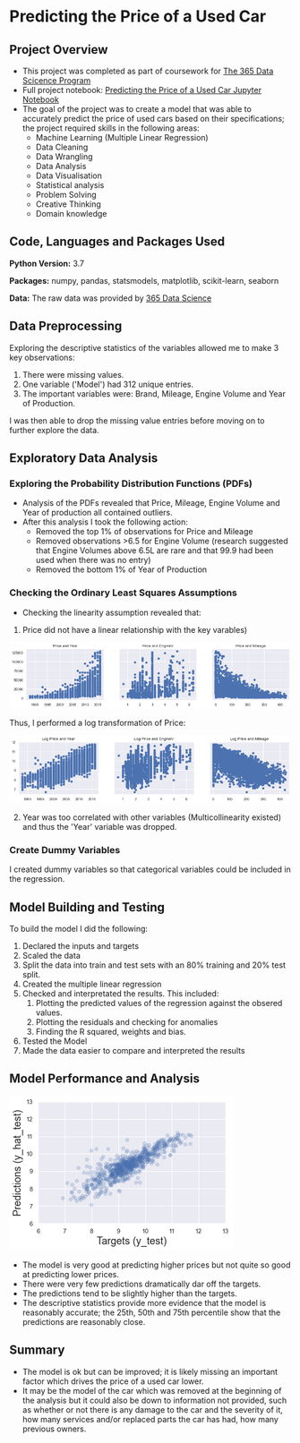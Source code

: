 # Predicting the Price of a Used Car
## Project Overview
* This project was completed as part of coursework for [The 365 Data Scicence Program](https://365datascience.com)
* Full project notebook: [Predicting the Price of a Used Car Jupyter Notebook](https://github.com/JonR45/Predicting-the-Price-of-a-Used-Car/blob/master/ML%20Project%20—%20Predicting%20the%20Price%20of%20a%20Used%20Car.ipynb)
* The goal of the project was to create a model that was able to accurately predict the price of used cars based on their specifications; the project required skills in the following areas: 
  * Machine Learning (Multiple Linear Regression)
  * Data Cleaning
  * Data Wrangling
  * Data Analysis
  * Data Visualisation
  * Statistical analysis
  * Problem Solving
  * Creative Thinking
  * Domain knowledge

## Code, Languages and Packages Used
**Python Version:** 3.7

**Packages:** numpy, pandas, statsmodels, matplotlib, scikit-learn, seaborn

**Data:** The raw data was provided by [365 Data Science](https://365datascience.com)

## Data Preprocessing
Exploring the descriptive statistics of the variables allowed me to make 3 key observations:
1. There were missing values.
2. One variable ('Model') had 312 unique entries.
3. The important variables were: Brand, Mileage, Engine Volume and Year of Production.

I was then able to drop the missing value entries before moving on to further explore the data.
## Exploratory Data Analysis
### Exploring the Probability Distribution Functions (PDFs)
* Analysis of the PDFs revealed that Price, Mileage, Engine Volume and Year of production all contained outliers.
* After this analysis I took the following action:
  * Removed the top 1% of observations for Price and Mileage
  * Removed observations >6.5 for Engine Volume (research suggested that Engine Volumes above 6.5L are rare and that 99.9 had been used when there was no entry)
  * Removed the bottom 1% of Year of Production
### Checking the Ordinary Least Squares Assumptions
* Checking the linearity assumption revealed that:
 1. Price did not have a linear relationship with the key varables)

![Linearity scatter plot](https://github.com/JonR45/Predicting-the-Price-of-a-Used-Car/blob/master/Images/Linearity%20scatter%20plot.png)

Thus, I performed a log transformation of Price: 

![Price transformed scatter plot](https://github.com/JonR45/Predicting-the-Price-of-a-Used-Car/blob/master/Images/Log%20Price%20scatter%20(price%20transformed).png)

2. Year was too correlated with other variables (Multicollinearity existed) and thus the 'Year' variable was dropped.

### Create Dummy Variables
I created dummy variables so that categorical variables could be included in the regression.

## Model Building and Testing
To build the model I did the following:
1. Declared the inputs and targets
2. Scaled the data
3. Split the data into train and test sets with an 80% training and 20% test split.
4. Created the multiple linear regression
5. Checked and interpretated the results. This included:
   1. Plotting the predicted values of the regression against the obsered values.
   2. Plotting the residuals and checking  for anomalies
   3. Finding the R squared, weights and bias.
6. Tested the Model
 1. Made the data easier to compare and interpreted the results

## Model Performance and Analysis
![Test targets vs predicted targets](https://github.com/JonR45/Predicting-the-Price-of-a-Used-Car/blob/master/Images/Test%20targets%20vs%20predicted%20targets.png)

* The model is very good at predicting higher prices but not quite so good at predicting lower prices.
* There were very few predictions dramatically dar off the targets.
* The predictions tend to be slightly higher than the targets.
* The descriptive statistics provide more evidence that the model is reasonably accurate; the 25th, 50th and 75th percentile show that the predictions are reasonably close. 

## Summary
* The model is ok but can be improved; it is likely missing an important factor which drives the price of a used car lower. 
* It may be the model of the car which was removed at the beginning of the analysis but it could also be down to information not provided, such as whether or not there is any damage to the car and the severity of it, how many services and/or replaced parts the car has had, how many previous owners.
